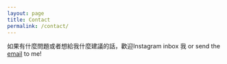 ```yaml
---
layout: page
title: Contact
permalink: /contact/
---
```


如果有什麼問題或者想給我什麼建議的話，歡迎Instagram inbox 我 or send the [email](mailto:poiwang905@gmail.com?subject= ) to me!

